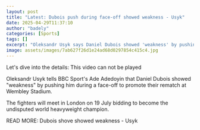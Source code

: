 ```yaml
---
layout: post
title: "Latest: Dubois push during face-off showed weakness - Usyk"
date: 2025-04-29T11:37:10
author: "badely"
categories: [Sports]
tags: []
excerpt: "Oleksandr Usyk says Daniel Dubois showed 'weakness' by pushing him during their face-off."
image: assets/images/7ab627f26d1e24ad68d0297854c415c4.jpg
---
```


Let's dive into the details: This video can not be played

Oleksandr Usyk tells BBC Sport's Ade Adedoyin that Daniel Dubois showed "weakness" by pushing him during a face-off to promote their rematch at Wembley Stadium.

The fighters will meet in London on 19 July bidding to become the undisputed world heavyweight champion.

READ MORE: Dubois shove showed weakness - Usyk

